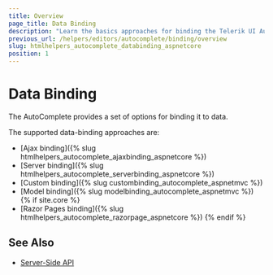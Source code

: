 ```yaml
---
title: Overview
page_title: Data Binding
description: "Learn the basics approaches for binding the Telerik UI AutoComplete component for {{ site.framework }}."
previous_url: /helpers/editors/autocomplete/binding/overview
slug: htmlhelpers_autocomplete_databinding_aspnetcore
position: 1
---
```


# Data Binding

The AutoComplete provides a set of options for binding it to data.

The supported data-binding approaches are:

* [Ajax binding]({% slug htmlhelpers_autocomplete_ajaxbinding_aspnetcore %})
* [Server binding]({% slug htmlhelpers_autocomplete_serverbinding_aspnetcore %})
* [Custom binding]({% slug custombinding_autocomplete_aspnetmvc %})
* [Model binding]({% slug modelbinding_autocomplete_aspnetmvc %})
{% if site.core %}
* [Razor Pages binding]({% slug htmlhelpers_autocomplete_razorpage_aspnetcore %})
{% endif %}

## See Also

* [Server-Side API](/api/autocomplete)
